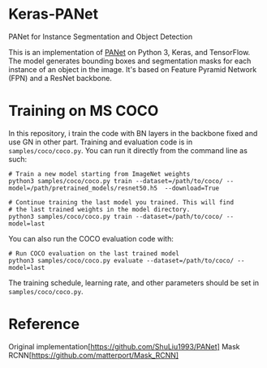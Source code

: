 # Keras-PANet
PANet for Instance Segmentation and Object Detection 

This is an implementation of [PANet](https://arxiv.org/abs/1803.01534) on Python 3, Keras, and TensorFlow. The model generates bounding boxes and segmentation masks for each instance of an object in the image. It's based on Feature Pyramid Network (FPN) and a ResNet backbone.

# Training on MS COCO
In this repository, i train the code with BN layers in the backbone fixed and use GN in other part. Training and evaluation code is in `samples/coco/coco.py`. You can run it directly from the command line as such:
```
# Train a new model starting from ImageNet weights
python3 samples/coco/coco.py train --dataset=/path/to/coco/ --model=/path/pretrained_models/resnet50.h5  --download=True

# Continue training the last model you trained. This will find
# the last trained weights in the model directory.
python3 samples/coco/coco.py train --dataset=/path/to/coco/ --model=last
```
You can also run the COCO evaluation code with:
```
# Run COCO evaluation on the last trained model
python3 samples/coco/coco.py evaluate --dataset=/path/to/coco/ --model=last
```
The training schedule, learning rate, and other parameters should be set in `samples/coco/coco.py`.

# Reference
Original implementation[https://github.com/ShuLiu1993/PANet]
Mask RCNN[https://github.com/matterport/Mask_RCNN]
